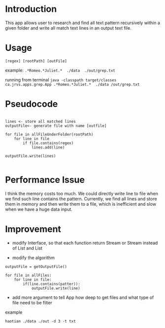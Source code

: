 # Introduction
This app allows user to research and find all text pattern recursively within a given folder and write all match text lines in an output text file.
# Usage

`[regex] [rootPath] [outFile]`

example:
` .*Romeo.*Juliet.*  ./data  ./out/grep.txt `

running from terminal
`java -classpath target/classes ca.jrvs.apps.grep.App .*Romeo.*Juliet.*  ./data /out/grep.txt`

# Pseudocode
```

lines <- store all matched lines 
outputFile<- generate file with name [outfile]

for file in allFileUnderFolder(rootPath)
    for line in file
        if file.contains(regex)
            lines.add(line)

outputFile.write(lines)
         
```



# Performance Issue
I think the memory costs too much. We could directly write line to file when we find such line contains the pattern. 
Currently, we find all lines and store them in memory and then write them to a file, which is inefficient and slow when we have a huge data input.

# Improvement

- modify Interface, so that each function return Stream<File> or Stream<String> instead of List<File> and List<String>

- modify the algorithm

```
outputFile = getOutputFile()

for file in allFiles:
    for line in file:
        if(line.contains(patter)):
            outputFile.write(line)

```

-  add more argument to tell App how deep to get files and what type of file need to be filter 

example

`haotian ./data ./out -d 3 -t txt`